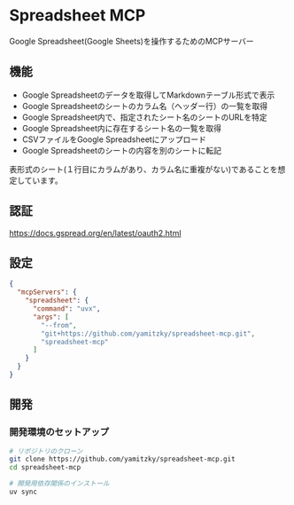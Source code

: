 # Spreadsheet MCP

Google Spreadsheet(Google Sheets)を操作するためのMCPサーバー

## 機能

- Google Spreadsheetのデータを取得してMarkdownテーブル形式で表示
- Google Spreadsheetのシートのカラム名（ヘッダー行）の一覧を取得
- Google Spreadsheet内で、指定されたシート名のシートのURLを特定
- Google Spreadsheet内に存在するシート名の一覧を取得
- CSVファイルをGoogle Spreadsheetにアップロード
- Google Spreadsheetのシートの内容を別のシートに転記

表形式のシート(１行目にカラムがあり、カラム名に重複がない)であることを想定しています。

## 認証

https://docs.gspread.org/en/latest/oauth2.html

## 設定

```json
{
  "mcpServers": {
    "spreadsheet": {
      "command": "uvx",
      "args": [
        "--from",
        "git+https://github.com/yamitzky/spreadsheet-mcp.git",
        "spreadsheet-mcp"
      ]
    }
  }
}
```

## 開発

### 開発環境のセットアップ

```bash
# リポジトリのクローン
git clone https://github.com/yamitzky/spreadsheet-mcp.git
cd spreadsheet-mcp

# 開発用依存関係のインストール
uv sync
```
